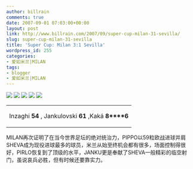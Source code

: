 ```yaml
---
author: billrain
comments: true
date: 2007-09-01 07:03:00+00:00
layout: post
link: http://www.billrain.com/2007/09/super-cup-milan-31-sevilla/
slug: super-cup-milan-31-sevilla
title: 'Super Cup: Milan 3:1 Sevilla'
wordpress_id: 255
categories:
- 爱如米兰|MILAN
tags:
- blogger
- 爱如米兰|MILAN
---
```


[![](http://bp0.blogger.com/_lAHIYwHGO4A/RtkPSby46JI/AAAAAAAAB9g/LzNAwJQ-344/s400/U2028P6T12D3142014F44DT20070901050223.jpg)](http://bp0.blogger.com/_lAHIYwHGO4A/RtkPSby46JI/AAAAAAAAB9g/LzNAwJQ-344/s1600-h/U2028P6T12D3142014F44DT20070901050223.jpg)
[![](http://bp2.blogger.com/_lAHIYwHGO4A/RtkPS7y46KI/AAAAAAAAB9o/uWGoeYLoyLs/s400/U2028P6T12D3142157F44DT20070901073056.jpg)](http://bp2.blogger.com/_lAHIYwHGO4A/RtkPS7y46KI/AAAAAAAAB9o/uWGoeYLoyLs/s1600-h/U2028P6T12D3142157F44DT20070901073056.jpg)
[![](http://bp2.blogger.com/_lAHIYwHGO4A/RtkPS7y46LI/AAAAAAAAB9w/7j9mTSE6UtE/s400/U2028P6T12D3142077F44DT20070901054028.jpg)](http://bp2.blogger.com/_lAHIYwHGO4A/RtkPS7y46LI/AAAAAAAAB9w/7j9mTSE6UtE/s1600-h/U2028P6T12D3142077F44DT20070901054028.jpg)
[![](http://bp3.blogger.com/_lAHIYwHGO4A/RtkPTLy46MI/AAAAAAAAB94/BHhIgrxhzSY/s400/U2028P6T12D3142073F44DT20070901053435.jpg)](http://bp3.blogger.com/_lAHIYwHGO4A/RtkPTLy46MI/AAAAAAAAB94/BHhIgrxhzSY/s1600-h/U2028P6T12D3142073F44DT20070901053435.jpg)
[![](http://bp3.blogger.com/_lAHIYwHGO4A/RtkPTLy46NI/AAAAAAAAB-A/jucw6qo1cSo/s400/U2028P6T12D3142158F44DT20070901073307.jpg)](http://bp3.blogger.com/_lAHIYwHGO4A/RtkPTLy46NI/AAAAAAAAB-A/jucw6qo1cSo/s1600-h/U2028P6T12D3142158F44DT20070901073307.jpg)
<table cellpadding="0" style="text-align: left; margin-left: auto; margin-right: auto" cellspacing="0" class="matchbox" >
<tr class="matchScorers" >

<td class="matchScorersHome" >


Inzaghi     **54** , Jankulovski     **61** ,Kaká     **8****6**



</td>
</tr>
</table>
MILAN再次证明了在当今世界足坛的绝对统治力，PIPPO以59粒欧战进球并肩SHEVA成为现役进球最多的球员，米兰从始至终机会都有很多，场面控制得很好，PIRLO恢复到了顶级的水平，JANKU更是奉献了SHEVA一般精彩的临空射门，虽说哀兵必胜，但有时候还要靠实力。

